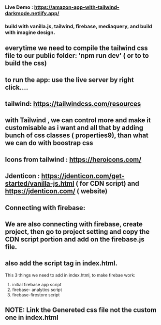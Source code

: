 ### Live Demo : https://amazon-app-with-tailwind-darkmode.netlify.app/
### build with vanilla.js, tailwind, firebase, mediaquery, and build with imagine design.


## everytime we need to compile the tailwind css file to our public folder: 'npm run dev' ( or to to build the css)
## to run the app: use the live server by right click....



## tailwind: https://tailwindcss.com/resources

## with Tailwind , we can control more and make it customisable as i want and all that by adding bunch of css classes ( properties9), than what we can do with boostrap css

## Icons from tailwind : https://heroicons.com/

## Jdenticon : https://jdenticon.com/get-started/vanilla-js.html ( for CDN script) and https://jdenticon.com/ ( website)

## Connecting with firebase:

## We are also connecting with firebase, create project, then go to project setting and copy the CDN script portion and add on the firebase.js file.

## also add the script tag in index.html.

This 3 things we need to add in index.html, to make firebae work:

1. initial firebase app script
2. firebase- analytics script
3. firebase-firestore script

## NOTE: Link the Genereted css file not the custom one in index.html
